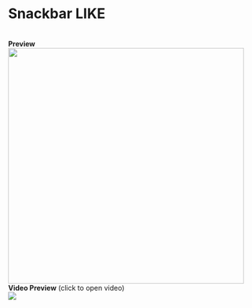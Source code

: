 # Snackbar LIKE 
<br/><strong>Preview</strong><br/>
<img src="http://cdn.unydevelopernetwork.com/github/arduino-lcd/IMG_1743.JPG" width="480">
<br/><strong>Video Preview</strong> (click to open video)<br/> 
<a href="https://www.youtube.com/watch?v=uzAfas-LUCc" target="_blank"><img src="https://img.youtube.com/vi/uzAfas-LUCc/0.jpg"></a>
